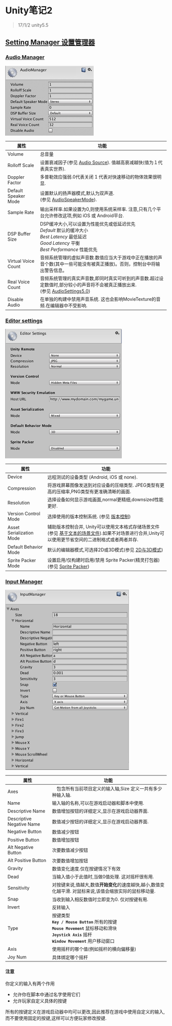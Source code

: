 # Unity笔记2
> 17/1/2 unity5.5

## [Setting Manager 设置管理器](https://docs.unity3d.com/Manual/comp-ManagerGroup.html)

### [Audio Manager](https://docs.unity3d.com/Manual/class-AudioManager.html)
![](./pic/AudioSet.png)

属性 | 功能
------------ | -------------
Volume | 总音量
Rolloff Scale | 设置衰减因子(参见 [Audio Source]()). 值越高衰减越快(值为１代表真实世界).
Doppler Factor | 多普勒效应强弱.0代表关闭 1 代表对快速移动的物体效果很明显.
Default Speaker Mode | 设置默认的扬声器模式,默认为双声道.<br>(参见 [AudioSpeakerMode]()).
Sample Rate | 输出采样率.如果设置为0,则使用系统采样率. 注意,只有几个平台允许修改这项,例如 iOS 或 Android平台.
DSP Buffer Size | DSP缓冲大小,可以设置为性能优先或低延迟优先<br>*Default* 默认的缓冲大小<br>*Best Latency* 最低延迟<br>*Good Latency*	平衡<br>*Best Performance* 性能优先
Virtual Voice Count | 音频系统管理的虚拟声音数.数值应当大于游戏中正在播放的声音个数(其中一些可能没有被真正播放)。否则，控制台中将输出警告信息。
Real Voice Count | 音频系统管理的真实声音数,即同时真实可听到的声音数.超过设定数值时,部分较小的声音将不会被真正播放出来.<br>(参见 [AudioSettings5.0](https://docs.unity3d.com/Manual/UpgradeGuide5-Audio.html))
Disable Audio | 在单独的构建中禁用声音系统. 这也会影响MovieTexture的音频.在编辑器中不受影响.

### [Editor settings](https://docs.unity3d.com/Manual/class-EditorManager.html)

![](./pic/EditorSettings.png)

属性 | 功能
------------ | -------------
Device |远程测试的设备类型 (Android, iOS 或 none).
Compression | 将游戏屏幕图像发送到对应设备的压缩类型. JPEG类型有更高的压缩率,PNG类型有更准确清晰的画面.
Resolution | 选择设备如何显示游戏画面,normal更精细,downsized性能更好.
Version Control Mode | 选择使用的版本控制系统. (参见 [版本控制](https://docs.unity3d.com/Manual/VersionControl.html))
Asset Serialization Mode  | 辅助版本控制合并, Unity可以使用文本格式存储场景文件 (参见 [基于文本的场景文件](https://docs.unity3d.com/Manual/TextSceneFormat.html)).如果不对场景进行合并,Unity可以使用更节省空间的二进制格式或者两者并存.
Default Behavior Mode | 默认的编辑器模式,可选择2D或3D模式(参见 [2D与3D模式](https://docs.unity3d.com/Manual/2Dor3D.html))
Sprite Packer Mode | 设置启用/仅构建时启用/禁用 Sprite Packer(精灵打包器)(参见 [Sprite Packer](https://docs.unity3d.com/Manual/SpritePacker.html))

### [Input Manager](https://docs.unity3d.com/Manual/class-InputManager.html)
![](./pic/InputSetAll.png)

属性 | 功能
------------ | -------------
Axes |　包含所有当前项目定义的输入轴,Size 定义一共有多少种输入轴.
Name | 输入轴的名称,可以在游戏启动器和脚本中使用.
Descriptive Name | 数值增加按钮的详细定义,显示在游戏启动器界面.
Descriptive Negative Name | 数值减少按钮的详细定义,显示在游戏启动器界面.
Negative Button | 数值减少按钮
Positive Button | 数值增加按钮
Alt Negative Button | 次要数值减少按钮
Alt Positive Button | 次要数值增加按钮
Gravity | 数值变化速度.仅在按键情况下有效
Dead | 当输入值小于此值时,当做0值处理. 这对摇杆很有用.
Sensitivity | 对按键来说,值越大,数值**开始变化**的速度越快,越小,数值变化越平滑. 对鼠标来说,该值会缩放实际的鼠标移动量.
Snap | 当收到输入相反数值时立即变为0. 仅对按键有用.
Invert | 反转输入
Type | 按键类型 <br> **`Key / Mouse Button`** 所有的按键 <br> **`Mouse Movement`** 鼠标移动和滑块 <br>  **`Joystick Axis`** 摇杆 <br>  **`Window Movement`** 用户移动窗口
Axis | 使用摇杆的哪个值(例如摇杆的横向偏移量)
Joy Num | 具体绑定哪个摇杆
#### 注意
你定义的输入有两个作用
* 允许你在脚本中通过名字使用它们
* 允许玩家自定义具体的按键

所有的按键定义在游戏启动器中均可以更改,因此推荐在游戏中使用自定义的输入,而不要使用固定的按键,这样可以方便玩家修改按键.